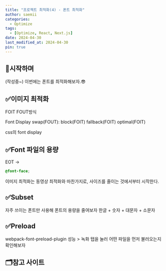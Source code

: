 ```yaml
---
title: "프로젝트 최적화(4) - 폰트 최적화"
author: saemii
categories:
  - Optimize
tags:
  - [Optimize, React, Next.js]
date: 2024-04-30
last_modified_at: 2024-04-30
pin: true
---
```


## 📌시작하며

(작성중~)
이번에는 폰트를 최적화해보자.😎

## ✅이미지 최적화

FOIT FOUT방식

Font Display
swap(FOUT):
block(FOIT)
fallback(FOIT)
optimal(FOIT)

css의 font display

## ✅Font 파일의 용량

EOT ->

```css
@font-face;
```

이미지 최적화는 동영상 최적화와 마찬가지로, 사이즈를 줄이는 것에서부터 시작한다.

## ✅Subset

자주 쓰이는 폰트만 사용해 폰트의 용량을 줄여보자
한글 + 숫자 + 대문자 + 소문자

## ✅Preload

webpack-font-preload-plugin
성능 > 녹화 탭을 눌러 어떤 파일을 먼저 불러오는지 확인해보자

## 🗂️참고 사이트
